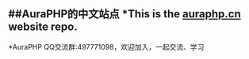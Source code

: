 ##AuraPHP的中文站点
*This is the [auraphp.cn](http://auraphp.cn) website repo.
------------------------------------------
*AuraPHP QQ交流群:497771098，欢迎加入，一起交流、学习